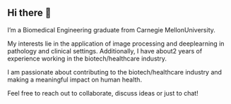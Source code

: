 ## Hi there 👋

<!--
**argaja10/argaja10** is a ✨ _special_ ✨ repository because its `README.md` (this file) appears on your GitHub profile.
-->
I’m a Biomedical Engineering graduate from Carnegie Mellon ​University. 

My interests lie in the application of image processing and deep ​learning in pathology and clinical settings. Additionally, I have about ​2 years of  experience working in the biotech/healthcare industry.



I am passionate about contributing to the biotech/healthcare ​industry and making a meaningful impact on human health.



Feel free to reach out to collaborate, discuss ideas or just to chat!
